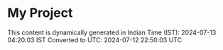 # My Project

This content is dynamically generated in Indian Time (IST): 2024-07-13 04:20:03 IST
Converted to UTC: 2024-07-12 22:50:03 UTC
